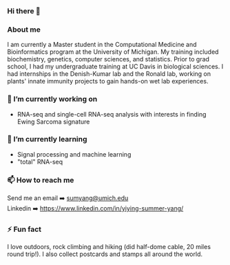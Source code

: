 ### Hi there 👋   

### About me   
I am currently a Master student in the Computational Medicine and Bioinformatics program at the University of Michigan. My training included biochemistry, genetics, computer sciences, and statistics. 
Prior to grad school, I had my undergraduate training at UC Davis in biological sciences. I had internships in the Denish-Kumar lab and the Ronald lab, working on plants' innate immunity projects to gain hands-on wet lab experiences. 

### 🔭 I’m currently working on   
- RNA-seq and single-cell RNA-seq analysis with interests in finding Ewing Sarcoma signature   

### 🌱 I’m currently learning   
- Signal processing and machine learning 
- "total" RNA-seq

### 📫 How to reach me    
Send me an email ➡️ sumyang@umich.edu   
Linkedin ➡️ https://www.linkedin.com/in/yiying-summer-yang/    

### ⚡ Fun fact   
I love outdoors, rock climbing and hiking (did half-dome cable, 20 miles round trip!). I also collect postcards and stamps all around the world.   

<!--
**SummerYYY96/SummerYYY96** is a ✨ _special_ ✨ repository because its `README.md` (this file) appears on your GitHub profile.

Here are some ideas to get you started:

- 🔭 I’m currently working on ...
- 🌱 I’m currently learning ...
- 👯 I’m looking to collaborate on ...
- 🤔 I’m looking for help with ...
- 💬 Ask me about ...
- 📫 How to reach me: ...
- 😄 Pronouns: ...
- ⚡ Fun fact: ...
-->
